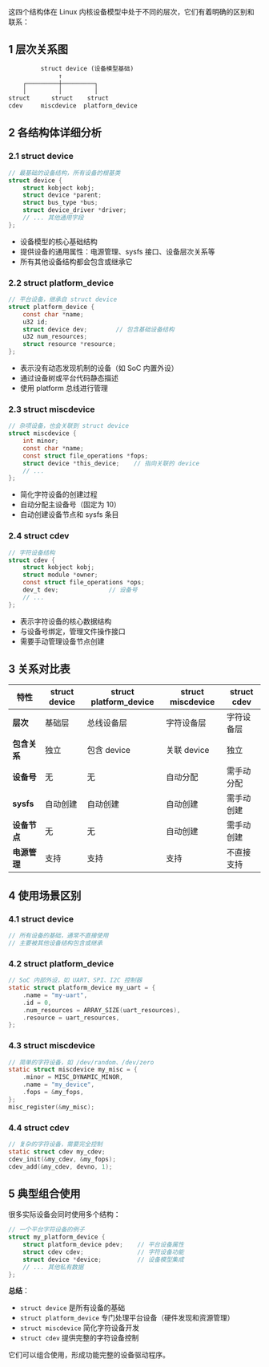 这四个结构体在 Linux 内核设备模型中处于不同的层次，它们有着明确的区别和联系：

## 1 层次关系图

```txt
         struct device (设备模型基础)
              ↑
    ┌─────────┼─────────┐
    │         │         │
struct      struct    struct
cdev     miscdevice  platform_device
```

## 2 各结构体详细分析

### 2.1 struct device

```c
// 最基础的设备结构，所有设备的根基类
struct device {
    struct kobject kobj;
    struct device *parent;
    struct bus_type *bus;
    struct device_driver *driver;
    // ... 其他通用字段
};
```
- 设备模型的核心基础结构
- 提供设备的通用属性：电源管理、sysfs 接口、设备层次关系等
- 所有其他设备结构都会包含或继承它

### 2.2 struct platform_device

```c
// 平台设备，继承自 struct device
struct platform_device {
    const char *name;
    u32 id;
    struct device dev;        // 包含基础设备结构
    u32 num_resources;
    struct resource *resource;
};
```
- 表示没有动态发现机制的设备（如 SoC 内置外设）
- 通过设备树或平台代码静态描述
- 使用 platform 总线进行管理

### 2.3 struct miscdevice

```c
// 杂项设备，也会关联到 struct device
struct miscdevice {
    int minor;
    const char *name;
    const struct file_operations *fops;
    struct device *this_device;    // 指向关联的 device
    // ...
};
```
- 简化字符设备的创建过程
- 自动分配主设备号（固定为 10）
- 自动创建设备节点和 sysfs 条目

### 2.4 struct cdev

```c
// 字符设备结构
struct cdev {
    struct kobject kobj;
    struct module *owner;
    const struct file_operations *ops;
    dev_t dev;              // 设备号
    // ...
};
```
- 表示字符设备的核心数据结构
- 与设备号绑定，管理文件操作接口
- 需要手动管理设备节点创建

## 3 关系对比表

|特性|struct device|struct platform_device|struct miscdevice|struct cdev|
|---|---|---|---|---|
|**层次**|基础层|总线设备层|字符设备层|字符设备层|
|**包含关系**|独立|包含 device|关联 device|独立|
|**设备号**|无|无|自动分配|需手动分配|
|**sysfs**|自动创建|自动创建|自动创建|需手动创建|
|**设备节点**|无|无|自动创建|需手动创建|
|**电源管理**|支持|支持|支持|不直接支持|

## 4 使用场景区别

### 4.1 struct device

```c
// 所有设备的基础，通常不直接使用
// 主要被其他设备结构包含或继承
```

### 4.2 struct platform_device

```c
// SoC 内部外设，如 UART、SPI、I2C 控制器
static struct platform_device my_uart = {
    .name = "my-uart",
    .id = 0,
    .num_resources = ARRAY_SIZE(uart_resources),
    .resource = uart_resources,
};
```

### 4.3 struct miscdevice

```c
// 简单的字符设备，如 /dev/random、/dev/zero
static struct miscdevice my_misc = {
    .minor = MISC_DYNAMIC_MINOR,
    .name = "my_device",
    .fops = &my_fops,
};
misc_register(&my_misc);
```

### 4.4 struct cdev

```c
// 复杂的字符设备，需要完全控制
static struct cdev my_cdev;
cdev_init(&my_cdev, &my_fops);
cdev_add(&my_cdev, devno, 1);
```

## 5 典型组合使用

很多实际设备会同时使用多个结构：

```c
// 一个平台字符设备的例子
struct my_platform_device {
    struct platform_device pdev;    // 平台设备属性
    struct cdev cdev;               // 字符设备功能
    struct device *device;          // 设备模型集成
    // ... 其他私有数据
};
```

**总结**：

- `struct device` 是所有设备的基础
- `struct platform_device` 专门处理平台设备（硬件发现和资源管理）
- `struct miscdevice` 简化字符设备开发
- `struct cdev` 提供完整的字符设备控制

它们可以组合使用，形成功能完整的设备驱动程序。